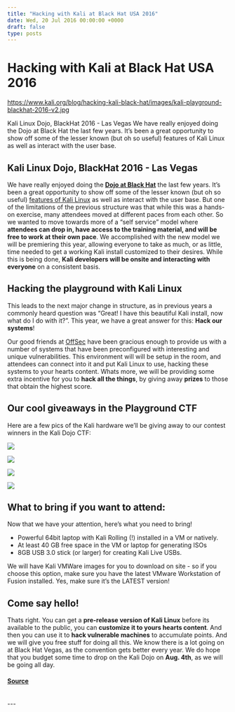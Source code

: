 ```yaml
---
title: "Hacking with Kali at Black Hat USA 2016"
date: Wed, 20 Jul 2016 00:00:00 +0000
draft: false
type: posts
---
```

# Hacking with Kali at Black Hat USA 2016

https://www.kali.org/blog/hacking-kali-black-hat/images/kali-playground-blackhat-2016-v2.jpg



Kali Linux Dojo, BlackHat 2016 - Las Vegas We have really enjoyed doing the Dojo at Black Hat the last few years. It&rsquo;s been a great opportunity to show off some of the lesser known (but oh so useful) features of Kali Linux as well as interact with the user base.

Kali Linux Dojo, BlackHat 2016 - Las Vegas
------------------------------------------

We have really enjoyed doing the [**Dojo at Black Hat**](https://www.blackhat.com/us-16/kali-linux.html) the last few years. It’s been a great opportunity to show off some of the lesser known (but oh so useful) [features of Kali Linux](https://www.kali.org/features/) as well as interact with the user base. But one of the limitations of the previous structure was that while this was a hands-on exercise, many attendees moved at different paces from each other. So we wanted to move towards more of a “self service” model where **attendees can drop in, have access to the training material, and will be free to work at their own pace**. We accomplished with the new model we will be premiering this year, allowing everyone to take as much, or as little, time needed to get a working Kali install customized to their desires. While this is being done, **Kali developers will be onsite and interacting with everyone** on a consistent basis.

Hacking the playground with Kali Linux
--------------------------------------

This leads to the next major change in structure, as in previous years a commonly heard question was “Great! I have this beautiful Kali install, now what do I do with it?”. This year, we have a great answer for this: **Hack our systems**!

Our good friends at [OffSec](https://www.offsec.com/) have been gracious enough to provide us with a number of systems that have been preconfigured with interesting and unique vulnerabilities. This environment will will be setup in the room, and attendees can connect into it and put Kali Linux to use, hacking these systems to your hearts content. Whats more, we will be providing some extra incentive for you to **hack all the things**, by giving away **prizes** to those that obtain the highest score.

Our cool giveaways in the Playground CTF
----------------------------------------

Here are a few pics of the Kali hardware we’ll be giving away to our contest winners in the Kali Dojo CTF:

[![](https://www.kali.org/blog/hacking-kali-black-hat/images/kali-xfce4-flipbook-open-trans.png)](https://www.kali.org/blog/hacking-kali-black-hat/images/kali-xfce4-flipbook-open-trans.png)

[![](https://www.kali.org/blog/hacking-kali-black-hat/images/kali-go-trans.png)](https://www.kali.org/blog/hacking-kali-black-hat/images/kali-go-trans.png)

[![](https://www.kali.org/blog/hacking-kali-black-hat/images/kali-wifi-usb-kit-trans.png)](https://www.kali.org/blog/hacking-kali-black-hat/images/kali-wifi-usb-kit-trans.png)

[![](https://www.kali.org/blog/hacking-kali-black-hat/images/kali-nfc-trans.png)](https://www.kali.org/blog/hacking-kali-black-hat/images/kali-nfc-trans.png)

What to bring if you want to attend:
------------------------------------

Now that we have your attention, here’s what you need to bring!

-   Powerful 64bit laptop with Kali Rolling (!) installed in a VM or natively.
-   At least 40 GB free space in the VM or laptop for generating ISOs
-   8GB USB 3.0 stick (or larger) for creating Kali Live USBs.

We will have Kali VMWare images for you to download on site - so if you choose this option, make sure you have the latest VMware Workstation of Fusion installed. Yes, make sure it’s the LATEST version!

Come say hello!
---------------

Thats right. You can get a **pre-release version of Kali Linux** before its available to the public, you can **customize it to yours hearts content**. And then you can use it to **hack vulnerable machines** to accumulate points. And we will give you free stuff for doing all this. We know there is a lot going on at Black Hat Vegas, as the convention gets better every year. We do hope that you budget some time to drop on the Kali Dojo on **Aug. 4th**, as we will be going all day.

#### [Source](https://www.kali.org/blog/hacking-kali-black-hat/)

<br/>
---
